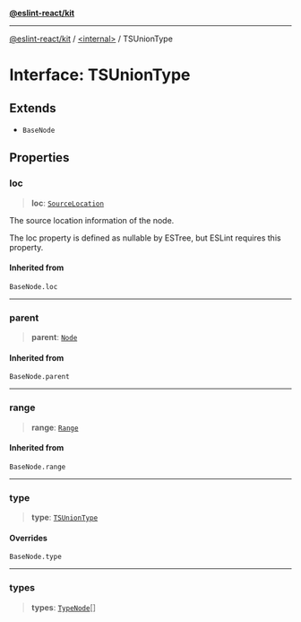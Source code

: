 [**@eslint-react/kit**](../../README.md)

***

[@eslint-react/kit](../../README.md) / [\<internal\>](../README.md) / TSUnionType

# Interface: TSUnionType

## Extends

- `BaseNode`

## Properties

### loc

> **loc**: [`SourceLocation`](SourceLocation.md)

The source location information of the node.

The loc property is defined as nullable by ESTree, but ESLint requires this property.

#### Inherited from

`BaseNode.loc`

***

### parent

> **parent**: [`Node`](../type-aliases/Node.md)

#### Inherited from

`BaseNode.parent`

***

### range

> **range**: [`Range`](../type-aliases/Range.md)

#### Inherited from

`BaseNode.range`

***

### type

> **type**: [`TSUnionType`](../README.md#tsuniontype)

#### Overrides

`BaseNode.type`

***

### types

> **types**: [`TypeNode`](../type-aliases/TypeNode.md)[]
